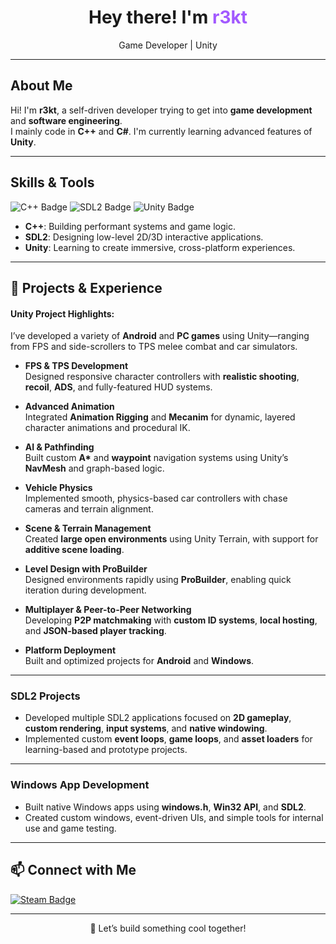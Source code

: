 <h1 align="center">Hey there! I'm <span style="color:#a259ff">r3kt</span></h1>

<p align="center">
  Game Developer | Unity 
</p>

---

## About Me

Hi! I'm **r3kt**, a self-driven developer trying to get into **game development** and **software engineering**.  
I mainly code in **C++** and **C#**. I'm currently learning advanced features of **Unity**. 

---

## Skills & Tools

<p align="left">
  <img src="https://img.shields.io/badge/C++-Intermediate-purple?style=for-the-badge&logo=cplusplus&logoColor=white" alt="C++ Badge" />
  <img src="https://img.shields.io/badge/SDL2-Advanced-blue?style=for-the-badge&logo=SDL&logoColor=white" alt="SDL2 Badge" />
  <img src="https://img.shields.io/badge/Unity-Advanced-orange?style=for-the-badge&logo=unity&logoColor=white" alt="Unity Badge" />
</p>

- **C++**: Building performant systems and game logic.
- **SDL2**: Designing low-level 2D/3D interactive applications.
- **Unity**: Learning to create immersive, cross-platform experiences.

---

## 🔧 Projects & Experience

#### Unity Project Highlights:

I’ve developed a variety of **Android** and **PC games** using Unity—ranging from FPS and side-scrollers to TPS melee combat and car simulators.

- **FPS & TPS Development**  
  Designed responsive character controllers with **realistic shooting**, **recoil**, **ADS**, and fully-featured HUD systems.

- **Advanced Animation**  
  Integrated **Animation Rigging** and **Mecanim** for dynamic, layered character animations and procedural IK.

- **AI & Pathfinding**  
  Built custom **A\*** and **waypoint** navigation systems using Unity’s **NavMesh** and graph-based logic.

- **Vehicle Physics**  
  Implemented smooth, physics-based car controllers with chase cameras and terrain alignment.

- **Scene & Terrain Management**  
  Created **large open environments** using Unity Terrain, with support for **additive scene loading**.

- **Level Design with ProBuilder**  
  Designed environments rapidly using **ProBuilder**, enabling quick iteration during development.

- **Multiplayer & Peer-to-Peer Networking**  
  Developing **P2P matchmaking** with **custom ID systems**, **local hosting**, and **JSON-based player tracking**.

- **Platform Deployment**  
  Built and optimized projects for **Android** and **Windows**.

---

### SDL2 Projects

- Developed multiple SDL2 applications focused on **2D gameplay**, **custom rendering**, **input systems**, and **native windowing**.
- Implemented custom **event loops**, **game loops**, and **asset loaders** for learning-based and prototype projects.

---

### Windows App Development

- Built native Windows apps using **windows.h**, **Win32 API**, and **SDL2**.
- Created custom windows, event-driven UIs, and simple tools for internal use and game testing.

---

## 📫 Connect with Me

<p align="left">
  <a href="https://steamcommunity.com/id/r3kt_69/" target="_blank">
    <img src="https://img.shields.io/badge/Steam-r3kt__69-000000?style=for-the-badge&logo=steam&logoColor=white" alt="Steam Badge" />
  </a>
</p>

---

<p align="center">
  🧩 Let’s build something cool together!
</p>
